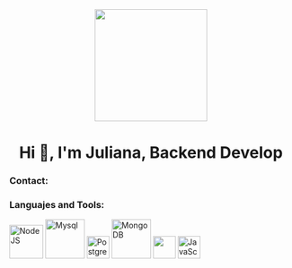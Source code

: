 <div id="header" align="center">
<img src="https://media.giphy.com/media/4H3Ii5eLChYul9p7NL/giphy-downsized-large.gif" width="200">
<h1 align="center">Hi 👋, I'm Juliana, Backend Develop</h1>
</div>

<div align="left">
 <h3>Contact:</h3>
  <div>
    <a href="https://www.linkedin.com/in/juliana-torres-posada/"
     img src="https://upload.wikimedia.org/wikipedia/commons/thumb/e/e9/Linkedin_icon.svg/1024pxLinkedin_icon.svg.png" title="Linkedin" width="40" height="40"></a>
  </div>
  </div>


<div align="left">
 <h3>Languajes and Tools:</h3>
  <div>
    <img src="https://www.svgrepo.com/show/303360/nodejs-logo.svg" title="NodeJS" alt="NodeJS" width="60" height="60"/ &nbsp;>
    <img src="https://www.svgrepo.com/show/303251/mysql-logo.svg" title="Mysql" alt="Mysql" width="70" height="70"/ &nbsp;>
    <img src="https://upload.wikimedia.org/wikipedia/commons/2/29/Postgresql_elephant.svg" title="PosgrestSQL" alt="PostgrestSQL" width="40" height="40"/ &nbsp;>
    <img src="https://www.svgrepo.com/show/303232/mongodb-logo.svg" title="MongoDB" alt="MongoDB" width="70" height="70"/ &nbsp;>
    <img src="https://upload.wikimedia.org/wikipedia/commons/thumb/4/4c/Typescript_logo_2020.svg/2048px-Typescript_logo_2020.svg.png" title="typescript" alt=""typescript" width="40" height="40"/ &nbsp;>
    <img src="https://upload.wikimedia.org/wikipedia/commons/thumb/9/99/Unofficial_JavaScript_logo_2.svg/1024px-Unofficial_JavaScript_logo_2.svg.png"       title="JavaScript" alt="JavaScript" width="40" height="40"/ &nbsp;>
 </div>
</div>



